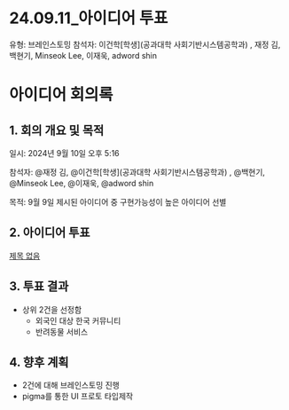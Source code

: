 # 24.09.11_아이디어 투표

유형: 브레인스토밍
참석자: 이건학[학생](공과대학 사회기반시스템공학과) ‍, 재정 김, 백현기, Minseok Lee, 이재욱, adword shin

# 아이디어 회의록

## 1. 회의 개요 및 목적

일시: 2024년 9월 10일 오후 5:16

참석자: @재정 김, @이건학[학생](공과대학 사회기반시스템공학과) ‍, @백현기, @Minseok Lee, @이재욱, @adword shin

목적: 9월 9일 제시된 아이디어 중 구현가능성이 높은 아이디어 선별 

## 2. 아이디어 투표

[제목 없음](24%2009%2011_%E1%84%8B%E1%85%A1%E1%84%8B%E1%85%B5%E1%84%83%E1%85%B5%E1%84%8B%E1%85%A5%20%E1%84%90%E1%85%AE%E1%84%91%E1%85%AD%201d09acf5dd8c455faa78b0fdce22567c/%E1%84%8C%E1%85%A6%E1%84%86%E1%85%A9%E1%86%A8%20%E1%84%8B%E1%85%A5%E1%86%B9%E1%84%8B%E1%85%B3%E1%86%B7%20a0785b4f98bf41a8bb98ccce3aa099fb.csv)

## 3. 투표 결과

- 상위 2건을 선정함
    - 외국인 대상 한국 커뮤니티
    - 반려동물 서비스

## 4. 향후 계획

- 2건에 대해 브레인스토밍 진행
- pigma를 통한 UI 프로토 타입제작